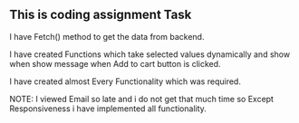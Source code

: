 ## This is coding assignment Task 

I have Fetch() method to get the data from backend.

I have created Functions which take selected values dynamically and show when show message when Add to cart button is clicked.

I have created almost Every Functionality which was required.

NOTE: I viewed Email so late and i do not get that much time so Except Responsiveness i have implemented all functionality.